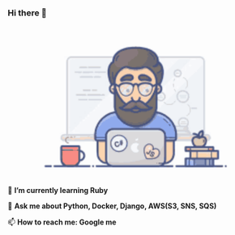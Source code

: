 ### Hi there 👋
<center>
  <img src="https://github.com/Ravinderbaid/Ravinderbaid/blob/master/developer.gif" width="400px">
</center>

🌱 **I’m currently learning Ruby**

💬 **Ask me about Python, Docker, Django, AWS(S3, SNS, SQS)**

📫 **How to reach me: Google me**

